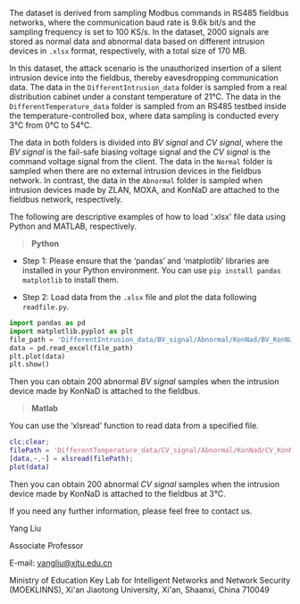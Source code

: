 The dataset is derived from sampling Modbus commands in RS485 fieldbus networks, where the communication baud rate is 9.6k bit/s and the sampling frequency is set to 100 KS/s.  In the dataset, 2000 signals are stored as normal data and abnormal data based on different intrusion devices in `.xlsx` format, respectively, with a total size of 170 MB.

 

In this dataset, the attack scenario is the unauthorized insertion of a silent intrusion device into the fieldbus, thereby eavesdropping communication data. The data in the `DifferentIntrusion_data` folder is sampled from a real distribution cabinet under a constant temperature of 21℃. The data in the `DifferentTemperature_data` folder is sampled from an RS485 testbed inside the temperature-controlled box, where data sampling is conducted every 3℃ from 0℃ to 54℃.



The data in both folders is divided into *BV signal* and *CV signal*, where the *BV signal* is the fail-safe biasing voltage signal and the *CV signal* is the command voltage signal from the client. The data in the `Normal` folder is sampled when there are no external intrusion devices in the fieldbus network. In contrast, the data in the `Abnormal` folder is sampled when intrusion devices made by ZLAN, MOXA, and KonNaD are attached to the fieldbus network, respectively.

 

The following are descriptive examples of how to load '.xlsx' file data using Python and MATLAB, respectively.

> **Python**

- Step 1: Please ensure that the ‘pandas’ and ‘matplotlib’ libraries are installed in your Python environment. You can use `pip install pandas matplotlib` to install them.

- Step 2: Load data from the `.xlsx` file and plot the data following `readfile.py`.

```python
import pandas as pd
import matplotlib.pyplot as plt
file_path = 'DifferentIntrusion_data/BV_signal/Abnormal/KonNad/BV_KonNaD_Part1.xlsx' # Your file path
data = pd.read_excel(file_path)
plt.plot(data)
plt.show()
```

Then you can obtain 200 abnormal *BV signal* samples when the intrusion device made by KonNaD is attached to the fieldbus.

 

> **Matlab**

You can use the ‘xlsread’ function to read data from a specified file.

```matlab
clc;clear;
filePath = 'DifferentTemperature_data/CV_signal/Abnormal/KonNad/CV_KonNaD_3.xlsx';%Your file path
[data,~,~] = xlsread(filePath);
plot(data)
```

Then you can obtain 200 abnormal *CV signal* samples when the intrusion device made by KonNaD is attached to the fieldbus at 3℃.

 

If you need any further information, please feel free to contact us.

 

Yang Liu

Associate Professor

E-mail: yangliu@xjtu.edu.cn

Ministry of Education Key Lab for Intelligent Networks and Network Security (MOEKLINNS), Xi'an Jiaotong University, Xi'an, Shaanxi, China 710049

 